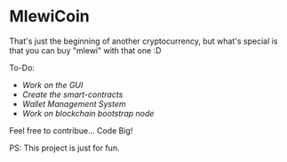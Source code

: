 # MlewiCoin

That's just the beginning of another cryptocurrency, but what's special is that you can buy "mlewi" with that one :D

To-Do:
- *Work on the GUI*
- *Create the smart-contracts*
- *Wallet Management System*
- *Work on blockchain bootstrap node*

Feel free to contribue... Code Big!

PS: This project is just for fun.
